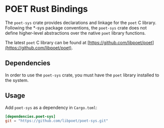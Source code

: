 # POET Rust Bindings

The `poet-sys` crate provides declarations and linkage for the `poet` C
library.
Following the *-sys package conventions, the `poet-sys` crate does not define
higher-level abstractions over the native `poet` library functions.

The latest `poet` C library can be found at
[https://github.com/libpoet/poet](https://github.com/libpoet/poet).

## Dependencies

In order to use the `poet-sys` crate, you must have the `poet` library
installed to the system.

## Usage
Add `poet-sys` as a dependency in `Cargo.toml`:

```toml
[dependencies.poet-sys]
git = "https://github.com/libpoet/poet-sys.git"
```
